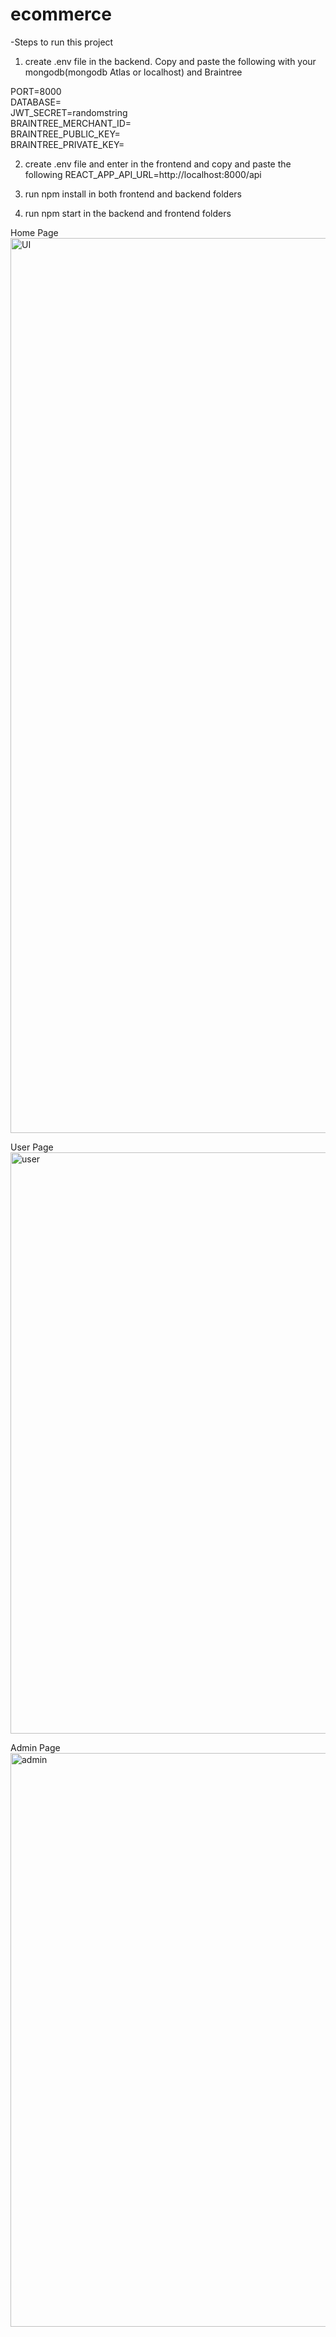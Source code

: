 # ecommerce

-Steps to run this project

1. create .env file in the backend. Copy and paste the following with your mongodb(mongodb Atlas or localhost) and Braintree

PORT=8000 <br>
DATABASE= <br>
JWT_SECRET=randomstring <br>
BRAINTREE_MERCHANT_ID=  <br>
BRAINTREE_PUBLIC_KEY=  <br>
BRAINTREE_PRIVATE_KEY= <br>

2. create .env file and enter in the frontend and copy and paste the following
REACT_APP_API_URL=http://localhost:8000/api

3. run npm install in both frontend and backend folders
4. run npm start in the backend and frontend folders

Home Page
<img width="1432" alt="UI" src="https://github.com/mzhang61/BookStore-MERN/assets/81703337/3d9f9f3c-bfb9-4e32-b7cd-0302611051a1">
<br>

User Page
<br>
<img width="930" alt="user" src="https://github.com/mzhang61/BookStore-MERN/assets/81703337/d48f8f3e-bd84-4d3d-bded-90fcfe99f648">
<br>

Admin Page
<img width="918" alt="admin" src="https://github.com/mzhang61/BookStore-MERN/assets/81703337/0e9f94e3-5974-4bf9-89eb-2c3a674071f7">


